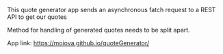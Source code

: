 This quote generator app sends an asynchronous fatch request to a REST API to get our quotes

Method for handling of generated quotes needs to be split apart.

App link: https://moiova.github.io/quoteGenerator/
